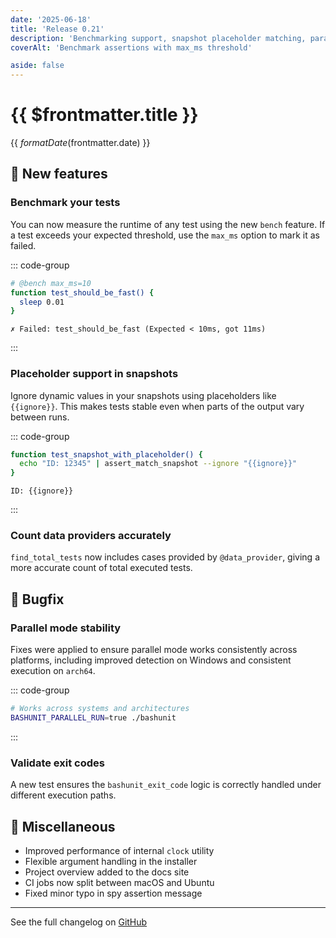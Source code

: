 ```yaml
---
date: '2025-06-18'
title: 'Release 0.21'
description: 'Benchmarking support, snapshot placeholder matching, parallel test consistency fixes, performance improvements, and new CI configurations.'
coverAlt: 'Benchmark assertions with max_ms threshold'

aside: false
---
```


# {{ $frontmatter.title }}

<time>{{ $formatDate($frontmatter.date) }}</time>

## 🔧 New features

### Benchmark your tests

You can now measure the runtime of any test using the new `bench` feature. If a test exceeds your expected threshold, use the `max_ms` option to mark it as failed.

::: code-group
```bash [Example]
# @bench max_ms=10
function test_should_be_fast() {
  sleep 0.01
}
```
```[Output]
✗ Failed: test_should_be_fast (Expected < 10ms, got 11ms)
```
:::

### Placeholder support in snapshots

Ignore dynamic values in your snapshots using placeholders like `{{ignore}}`. This makes tests stable even when parts of the output vary between runs.

::: code-group
```bash [Example]
function test_snapshot_with_placeholder() {
  echo "ID: 12345" | assert_match_snapshot --ignore "{{ignore}}"
}
```
```[Snapshot]
ID: {{ignore}}
```
:::

### Count data providers accurately

`find_total_tests` now includes cases provided by `@data_provider`, giving a more accurate count of total executed tests.

## 🐛 Bugfix

### Parallel mode stability

Fixes were applied to ensure parallel mode works consistently across platforms, including improved detection on Windows and consistent execution on `arch64`.

::: code-group
```bash [Example]
# Works across systems and architectures
BASHUNIT_PARALLEL_RUN=true ./bashunit
```
:::

### Validate exit codes

A new test ensures the `bashunit_exit_code` logic is correctly handled under different execution paths.

## 🌾 Miscellaneous

* Improved performance of internal `clock` utility
* Flexible argument handling in the installer
* Project overview added to the docs site
* CI jobs now split between macOS and Ubuntu
* Fixed minor typo in spy assertion message

---

See the full changelog on <a href="https://github.com/TypedDevs/bashunit/compare/0.20.0...0.21.0">GitHub</a>
